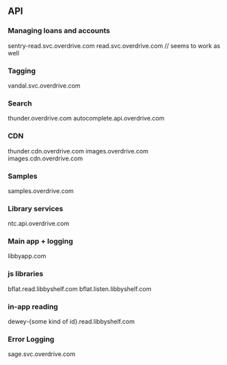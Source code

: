 
## API
### Managing loans and accounts
sentry-read.svc.overdrive.com
read.svc.overdrive.com // seems to work as well 

### Tagging
vandal.svc.overdrive.com

### Search
thunder.overdrive.com
autocomplete.api.overdrive.com

### CDN
thunder.cdn.overdrive.com
images.overdrive.com
images.cdn.overdrive.com

### Samples
samples.overdrive.com

### Library services
ntc.api.overdrive.com

### Main app + logging
libbyapp.com

### js libraries
bflat.read.libbyshelf.com
bflat.listen.libbyshelf.com


### in-app reading
dewey-{some kind of id}.read.libbyshelf.com

### Error Logging
sage.svc.overdrive.com